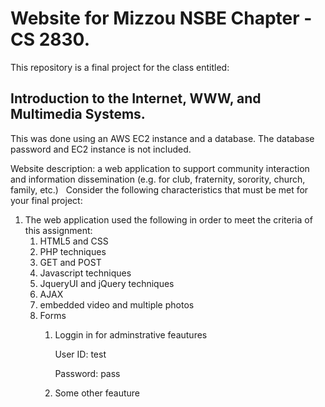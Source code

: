 # Website for Mizzou NSBE Chapter - CS 2830.

This repository is a final project for the class entitled:

## Introduction to the Internet, WWW, and Multimedia Systems.

This was done using an AWS EC2 instance and a database. The database password and EC2 instance is not included.

Website description: a web application to support community interaction and information dissemination (e.g. for club, fraternity, sorority, church, family, etc.)  
Consider the following characteristics that must be met for your final project:

1.	The web application used the following in order to meet the criteria of this assignment: 
    1. HTML5 and CSS
    2. PHP techniques
    3. GET and POST
    4. Javascript techniques
    5. JqueryUI and jQuery techniques
    6. AJAX
    7. embedded video and multiple photos
    8. Forms
        1. Loggin in for adminstrative feautures
            
            User ID: test
            
            Password: pass
        2. Some other feauture
    






